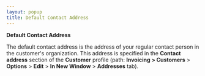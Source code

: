 ```yaml
---
layout: popup
title: Default Contact Address
---
```



**Default Contact Address**


The default contact address is the address of your regular contact person  in the customer's organization. This address is specified in the **Contact address** section of the **Customer** profile (path: **Invoicing 
 &gt; Customers** > **Options**  > **Edit** > **In 
 New Window** > **Addresses**  tab).
